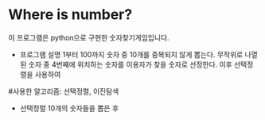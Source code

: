 # Where is number?
이 프로그램은 python으로 구현한 숫자찾기게임입니다.

- 프로그램 설명
1부터 100까지 숫자 중 10개를 중복되지 않게 뽑는다.
무작위로 나열된 숫자 중 4번째에 위치하는 숫자를 이용자가 찾을 숫자로 선정한다. 이후 선택정렬을 사용하여 

#사용한 알고리즘: 선택정렬, 이진탐색
- 선택정렬
10개의 숫자들을 뽑은 후 
